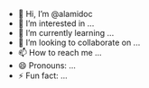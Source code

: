 - 👋 Hi, I’m @alamidoc
- 👀 I’m interested in ...
- 🌱 I’m currently learning ...
- 💞️ I’m looking to collaborate on ...
- 📫 How to reach me ...
- 😄 Pronouns: ...
- ⚡ Fun fact: ...

<!---
alamidoc/alamidoc is a ✨ special ✨ repository because its `README.md` (this file) appears on your GitHub profile.
You can click the Preview link to take a look at your changes.
--->
